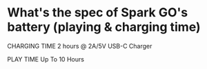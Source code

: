 # What's the spec of Spark GO's battery (playing & charging time)

CHARGING TIME 
2 hours @ 2A/5V USB-C Charger 

PLAY TIME 
Up To 10 Hours